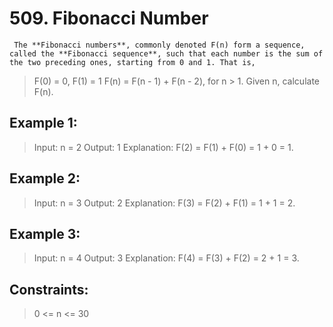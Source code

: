 # 509. Fibonacci Number

     The **Fibonacci numbers**, commonly denoted F(n) form a sequence, called the **Fibonacci sequence**, such that each number is the sum of the two preceding ones, starting from 0 and 1. That is,

> F(0) = 0, F(1) = 1
> F(n) = F(n - 1) + F(n - 2), for n > 1.
> Given n, calculate F(n).

## Example 1:

> Input: n = 2
> Output: 1
> Explanation: F(2) = F(1) + F(0) = 1 + 0 = 1.

## Example 2:

> Input: n = 3
> Output: 2
> Explanation: F(3) = F(2) + F(1) = 1 + 1 = 2.

## Example 3:

> Input: n = 4
> Output: 3
> Explanation: F(4) = F(3) + F(2) = 2 + 1 = 3.

## Constraints:

> 0 <= n <= 30
